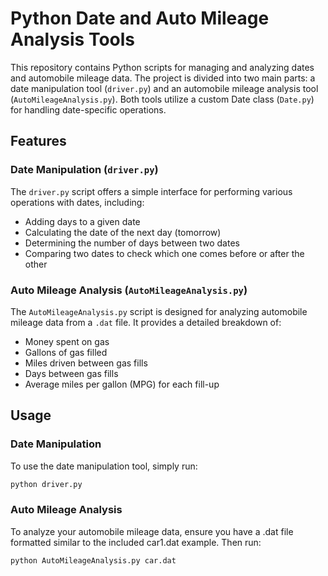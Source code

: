 # Python Date and Auto Mileage Analysis Tools

This repository contains Python scripts for managing and analyzing dates and automobile mileage data. The project is divided into two main parts: a date manipulation tool (`driver.py`) and an automobile mileage analysis tool (`AutoMileageAnalysis.py`). Both tools utilize a custom Date class (`Date.py`) for handling date-specific operations.

## Features

### Date Manipulation (`driver.py`)

The `driver.py` script offers a simple interface for performing various operations with dates, including:

- Adding days to a given date
- Calculating the date of the next day (tomorrow)
- Determining the number of days between two dates
- Comparing two dates to check which one comes before or after the other

### Auto Mileage Analysis (`AutoMileageAnalysis.py`)

The `AutoMileageAnalysis.py` script is designed for analyzing automobile mileage data from a `.dat` file. It provides a detailed breakdown of:

- Money spent on gas
- Gallons of gas filled
- Miles driven between gas fills
- Days between gas fills
- Average miles per gallon (MPG) for each fill-up


## Usage

### Date Manipulation

To use the date manipulation tool, simply run:

```bash
python driver.py
```
### Auto Mileage Analysis

To analyze your automobile mileage data, ensure you have a .dat file formatted similar to the included car1.dat example. Then run:
```bash
python AutoMileageAnalysis.py car.dat
```
